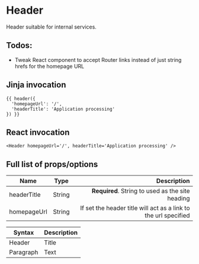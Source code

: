 # Header

Header suitable for internal services.

## Todos:
- Tweak React component to accept Router links instead of just string hrefs for the homepage URL

## Jinja invocation
```
{{ header({
  'homepageUrl': '/',
  'headerTitle': 'Application processing'
}) }}
```

## React invocation

```
<Header homepageUrl='/', headerTitle='Application processing' />
```

## Full list of props/options

| Name   |      Type      |  Description |
|----------|:-------------:|------:|
| headerTitle |  String | **Required**. String to used as the site heading |
| homepageUrl |  String |  If set the header title will act as a link to the url specified |

| Syntax      | Description |
| ----------- | ----------- |
| Header      | Title       |
| Paragraph   | Text        |
